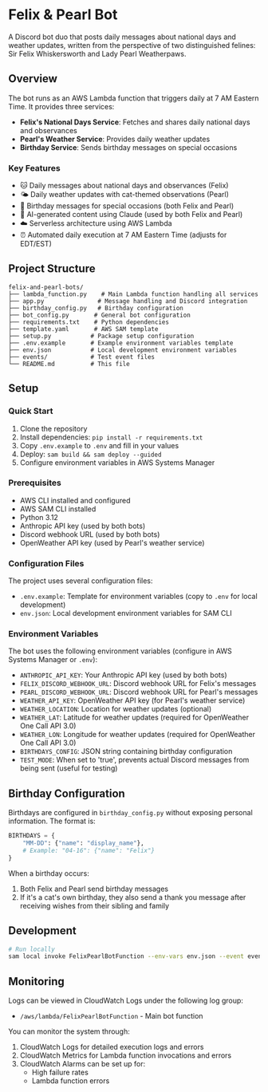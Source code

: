 # Felix & Pearl Bot

A Discord bot duo that posts daily messages about national days and weather updates, written from the perspective of two distinguished felines: Sir Felix Whiskersworth and Lady Pearl Weatherpaws.

## Overview

The bot runs as an AWS Lambda function that triggers daily at 7 AM Eastern Time. It provides three services:

- **Felix's National Days Service**: Fetches and shares daily national days and observances
- **Pearl's Weather Service**: Provides daily weather updates
- **Birthday Service**: Sends birthday messages on special occasions

### Key Features

- 🐱 Daily messages about national days and observances (Felix)
- 🌤️ Daily weather updates with cat-themed observations (Pearl)
- 🎂 Birthday messages for special occasions (both Felix and Pearl)
- 🤖 AI-generated content using Claude (used by both Felix and Pearl)
- ☁️ Serverless architecture using AWS Lambda
- ⏰ Automated daily execution at 7 AM Eastern Time (adjusts for EDT/EST)

## Project Structure

```
felix-and-pearl-bots/
├── lambda_function.py    # Main Lambda function handling all services
├── app.py               # Message handling and Discord integration
├── birthday_config.py   # Birthday configuration
├── bot_config.py       # General bot configuration
├── requirements.txt    # Python dependencies
├── template.yaml       # AWS SAM template
├── setup.py           # Package setup configuration
├── .env.example       # Example environment variables template
├── env.json           # Local development environment variables
├── events/            # Test event files
└── README.md          # This file
```

## Setup

### Quick Start

1. Clone the repository
2. Install dependencies: `pip install -r requirements.txt`
3. Copy `.env.example` to `.env` and fill in your values
4. Deploy: `sam build && sam deploy --guided`
5. Configure environment variables in AWS Systems Manager

### Prerequisites

- AWS CLI installed and configured
- AWS SAM CLI installed
- Python 3.12
- Anthropic API key (used by both bots)
- Discord webhook URL (used by both bots)
- OpenWeather API key (used by Pearl's weather service)

### Configuration Files

The project uses several configuration files:
- `.env.example`: Template for environment variables (copy to `.env` for local development)
- `env.json`: Local development environment variables for SAM CLI

### Environment Variables

The bot uses the following environment variables (configure in AWS Systems Manager or `.env`):
- `ANTHROPIC_API_KEY`: Your Anthropic API key (used by both bots)
- `FELIX_DISCORD_WEBHOOK_URL`: Discord webhook URL for Felix's messages
- `PEARL_DISCORD_WEBHOOK_URL`: Discord webhook URL for Pearl's messages
- `WEATHER_API_KEY`: OpenWeather API key (for Pearl's weather service)
- `WEATHER_LOCATION`: Location for weather updates (optional)
- `WEATHER_LAT`: Latitude for weather updates (required for OpenWeather One Call API 3.0)
- `WEATHER_LON`: Longitude for weather updates (required for OpenWeather One Call API 3.0)
- `BIRTHDAYS_CONFIG`: JSON string containing birthday configuration
- `TEST_MODE`: When set to 'true', prevents actual Discord messages from being sent (useful for testing)

## Birthday Configuration

Birthdays are configured in `birthday_config.py` without exposing personal information. The format is:
```python
BIRTHDAYS = {
    "MM-DD": {"name": "display_name"},
    # Example: "04-16": {"name": "Felix"}
}
```

When a birthday occurs:
1. Both Felix and Pearl send birthday messages
2. If it's a cat's own birthday, they also send a thank you message after receiving wishes from their sibling and family

## Development

```bash
# Run locally
sam local invoke FelixPearlBotFunction --env-vars env.json --event events/test-event.json
```

## Monitoring

Logs can be viewed in CloudWatch Logs under the following log group:
- `/aws/lambda/FelixPearlBotFunction` - Main bot function

You can monitor the system through:
1. CloudWatch Logs for detailed execution logs and errors
2. CloudWatch Metrics for Lambda function invocations and errors
3. CloudWatch Alarms can be set up for:
   - High failure rates
   - Lambda function errors 
